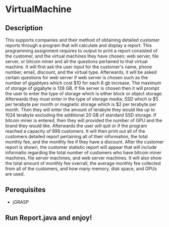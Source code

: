 # VirtualMachine

## Description
This supports companies and their method of obtaining detailed customer reports through a program that will calculate and display a report.
 This programming assignment requires to output to print a report consisted of the customer, and the virtual machines they have chosen; web server, file server,
 or bitcoin miner and all the questions pertained to that virtual machine. It will first ask the user input for the customer's name, phone number, email, discount,
 and the virtual type. Afterwards, it will be asked certain questions for web server if web server is chosen such as the number of gigabtyes which cost $10 for each 
 8 gb increase. The maximum of storage of gigabyte is 128 GB. If file server is chosen then it will prompt the user to enter the type of storage which is either
 block or object storage. Afterwards they must enter in the type of storage media; SSD which is $5 per terabyte per month or magnetic storage which is $2 per terabyte
 per month. Then they will enter the amount of terabyte they would like up to 1024 terabyte excluding the additional 20 GB of standard SSD storage. If bitcoin miner
 is entered, then they will provided the number of GPU and the brand they would like. Afterwards the user will quit or if the program reached a capacity of 999
 customers. It will then print out all of the customers detailed report pertaining all of their information, the total monthly fee, and the monthly fee if they have a
 discount. After the customer report is shown, the customer statistic report will appear that will include informatio regarding the total number of customers who have
 bitcoin miner machines, file server machines, and web server machines. It will also show the total amount of monthly fee overrall, the average monthly fee collected
 from all of the customers, and how many memory, disk space, and GPUs are used.


## Perequisites 
- jGRASP

## Run Report.java and enjoy! 
